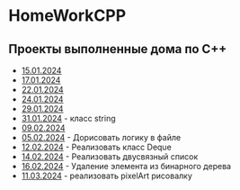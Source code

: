 # HomeWorkCPP
## Проекты выполненные дома по С++
- [15.01.2024](15.01.2024)
- [17.01.2024](17.01.2024)
- [22.01.2024](22.01.2024)
- [24.01.2024](24.01.2024)
- [29.01.2024](29.01.2024)
- [31.01.2024](31.01.2024) - класс string
- [09.02.2024](09.02.2024)
- [05.02.2024](05.02.2024) - Дорисовать логику в файле
- [12.02.2024](12.02.2024) - Реализовать класс Deque
- [14.02.2024](14.02.2024) - Реализовать двусвязный список
- [16.02.2024](16.02.2024) - Удаление элемента из бинарного дерева
- [11.03.2024](11.03.2024) - реализовать pixelArt рисовалку
